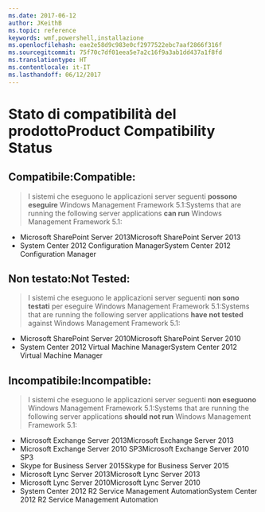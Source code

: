```yaml
---
ms.date: 2017-06-12
author: JKeithB
ms.topic: reference
keywords: wmf,powershell,installazione
ms.openlocfilehash: eae2e58d9c983e0cf2977522ebc7aaf2866f316f
ms.sourcegitcommit: 75f70c7df01eea5e7a2c16f9a3ab1dd437a1f8fd
ms.translationtype: HT
ms.contentlocale: it-IT
ms.lasthandoff: 06/12/2017
---
```

# <a name="product-compatibility-status"></a><span data-ttu-id="6b966-102">Stato di compatibilità del prodotto</span><span class="sxs-lookup"><span data-stu-id="6b966-102">Product Compatibility Status</span></span>

## <a name="compatible"></a><span data-ttu-id="6b966-103">Compatibile:</span><span class="sxs-lookup"><span data-stu-id="6b966-103">Compatible:</span></span>
> <span data-ttu-id="6b966-104">I sistemi che eseguono le applicazioni server seguenti **possono eseguire** Windows Management Framework 5.1:</span><span class="sxs-lookup"><span data-stu-id="6b966-104">Systems that are running the following server applications **can run** Windows Management Framework 5.1:</span></span>

- <span data-ttu-id="6b966-105">Microsoft SharePoint Server 2013</span><span class="sxs-lookup"><span data-stu-id="6b966-105">Microsoft SharePoint Server 2013</span></span>
- <span data-ttu-id="6b966-106">System Center 2012 Configuration Manager</span><span class="sxs-lookup"><span data-stu-id="6b966-106">System Center 2012 Configuration Manager</span></span>

## <a name="not-tested"></a><span data-ttu-id="6b966-107">Non testato:</span><span class="sxs-lookup"><span data-stu-id="6b966-107">Not Tested:</span></span>
> <span data-ttu-id="6b966-108">I sistemi che eseguono le applicazioni server seguenti **non sono testati**  per eseguire Windows Management Framework 5.1:</span><span class="sxs-lookup"><span data-stu-id="6b966-108">Systems that are running the following server applications **have not tested** against Windows Management Framework 5.1:</span></span>

- <span data-ttu-id="6b966-109">Microsoft SharePoint Server 2010</span><span class="sxs-lookup"><span data-stu-id="6b966-109">Microsoft SharePoint Server 2010</span></span>
- <span data-ttu-id="6b966-110">System Center 2012 Virtual Machine Manager</span><span class="sxs-lookup"><span data-stu-id="6b966-110">System Center 2012 Virtual Machine Manager</span></span>

## <a name="incompatible"></a><span data-ttu-id="6b966-111">Incompatibile:</span><span class="sxs-lookup"><span data-stu-id="6b966-111">Incompatible:</span></span>
> <span data-ttu-id="6b966-112">I sistemi che eseguono le applicazioni server seguenti **non eseguono** Windows Management Framework 5.1:</span><span class="sxs-lookup"><span data-stu-id="6b966-112">Systems that are running the following server applications **should not run** Windows Management Framework 5.1:</span></span>

- <span data-ttu-id="6b966-113">Microsoft Exchange Server 2013</span><span class="sxs-lookup"><span data-stu-id="6b966-113">Microsoft Exchange Server 2013</span></span>
- <span data-ttu-id="6b966-114">Microsoft Exchange Server 2010 SP3</span><span class="sxs-lookup"><span data-stu-id="6b966-114">Microsoft Exchange Server 2010 SP3</span></span>
- <span data-ttu-id="6b966-115">Skype for Business Server 2015</span><span class="sxs-lookup"><span data-stu-id="6b966-115">Skype for Business Server 2015</span></span>
- <span data-ttu-id="6b966-116">Microsoft Lync Server 2013</span><span class="sxs-lookup"><span data-stu-id="6b966-116">Microsoft Lync Server 2013</span></span>
- <span data-ttu-id="6b966-117">Microsoft Lync Server 2010</span><span class="sxs-lookup"><span data-stu-id="6b966-117">Microsoft Lync Server 2010</span></span>
- <span data-ttu-id="6b966-118">System Center 2012 R2 Service Management Automation</span><span class="sxs-lookup"><span data-stu-id="6b966-118">System Center 2012 R2 Service Management Automation</span></span>

